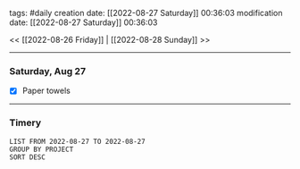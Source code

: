 tags: #daily
creation date: [[2022-08-27 Saturday]] 00:36:03
modification date: [[2022-08-27 Saturday]] 00:36:03

<< [[2022-08-26 Friday]] | [[2022-08-28 Sunday]] >> 

---

### Saturday, Aug 27
- [x] Paper towels


---

### Timery
```toggl
LIST FROM 2022-08-27 TO 2022-08-27
GROUP BY PROJECT
SORT DESC
```
